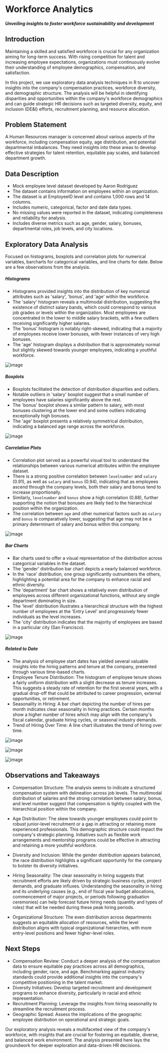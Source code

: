 # Workforce Analytics
#### _Unveiling insights to foster workforce sustainability and development_


## Introduction
Maintaining a skilled and satisfied workforce is crucial for any organization aiming for long-term success. With rising competition for talent and increasing employee expectations, organizations must continuously evolve their understanding of employee demographics, compensation, and satisfaction. 

In this project, we use exploratory data analysis techniques in R to uncover insights into the company's compensation practices, workforce diversity, and demographic structure. The analysis will be helpful in identifying disparities and opportunities within the company's workforce demographics and can guide strategic HR decisions such as targeted diversity, equity, and inclusion (DE&I) efforts, recruitment planning, and resource allocation.

## Problem Statement
A Human Resources manager is concerned about various aspects of the workforce, including compensation equity, age distribution, and potential departmental imbalances. They need insights into these areas to develop effective strategies for talent retention, equitable pay scales, and balanced department growth.

## Data Description
- Mock employee level dataset developed by Aaron Rodriguez
- The dataset contains information on employees within an organization.
- The dataset is at EmployeeID level and contains 1,000 rows and 14 columns.
- Includes numeric, categorical, factor and date data types.
- No missing values were reported in the dataset, indicating completeness and reliability for analysis.
- Includes diverse metrics such as age, gender, salary, bonuses, departmental roles, job levels, and city locations.

## Exploratory Data Analysis
Focused on histograms, boxplots and correlation plots for numerical variables, barcharts for categorical variables, and line charts for date. Below are a few observations from the analysis.


##### _Histograms_
 - Histograms provided insights into the distribution of key numerical attributes such as 'salary', 'bonus', and 'age' within the workforce.
 - The 'salary' histogram reveals a multimodal distribution, suggesting the existence of distinct salary bands, which could correspond to various job grades or levels within the organization. Most employees are concentrated in the lower to middle salary brackets, with a few outliers receiving significantly higher salaries.
 - The 'bonus' histogram is notably right-skewed, indicating that a majority of employees receive lower bonuses, with fewer instances of very high bonuses.
 - The 'age' histogram displays a distribution that is approximately normal but slightly skewed towards younger employees, indicating a youthful workforce. 


![image](https://github.com/isabhinav/HRExploration1/assets/130937665/8e6ca686-6ea8-4b3a-92e7-c9a2adf96c77)


##### _Boxplots_
 - Boxplots facilitated the detection of distribution disparities and outliers.
 - Notable outliers in 'salary' boxplot suggest that a small number of employees have salaries significantly above the rest.
 - The 'bonus' boxplot shows a similar pattern to salary, with most bonuses clustering at the lower end and some outliers indicating exceptionally high bonuses.
 - The 'age' boxplot presents a relatively symmetrical distribution, indicating a balanced age range across the workforce. 
 

![image](https://github.com/isabhinav/HRExploration1/assets/130937665/dec37102-1bab-48ee-be23-3c6681b39e14)



##### _Correlation Plots_
 - Correlation plot served as a powerful visual tool to understand the relationships between various numerical attributes within the employee dataset.
 - There is a strong positive correlation between `levelnumber` and `salary` (0.91), as well as `salary` and `bonus` (0.94), indicating that as employees ascend through the company levels, both their salary and bonus tend to increase proportionally.
 - Similarly, `levelnumber` and `bonus` show a high correlation (0.88), further supporting the notion that bonuses are likely tied to the hierarchical position within the organization.
 - The correlation between `age` and other numerical factors such as `salary` and `bonus` is comparatively lower, suggesting that age may not be a primary determinant of salary and bonus within this company.


![image](https://github.com/isabhinav/HRExploration1/assets/130937665/248c792d-858d-430c-b5be-fd6f3074417b)


##### _Bar Charts_
- Bar charts used to offer a visual representation of the distribution across categorical variables in the dataset.
- The 'gender' distribution bar chart depicts a nearly balanced workforce.
- In the 'race' distribution, one group significantly outnumbers the others, highlighting a potential area for the company to enhance racial and ethnic diversity.
- The 'department' bar chart shows a relatively even distribution of employees across different organizational functions, without any single department dominating in size.
- The 'level' distribution illustrates a hierarchical structure with the highest number of employees at the 'Entry Level' and progressively fewer individuals as the level increases.
- The 'city' distribution indicates that the majority of employees are based in a particular city (San Francisco).


![image](https://github.com/isabhinav/HRExploration1/assets/130937665/02702498-0065-45bd-b0a5-0b79d4e3776b)


##### _Related to Date_
- The analysis of employee start dates has yielded several valuable insights into the hiring patterns and tenure at the company, presented through various time-based charts.
- Employee Tenure Distribution: The histogram of employee tenure shows a fairly uniform distribution with a slight decrease as tenure increases. This suggests a steady rate of retention for the first several years, with a gradual drop-off that could be attributed to career progression, external opportunities, or retirement.
- Seasonality in Hiring: A bar chart depicting the number of hires per month indicates clear seasonality in hiring practices. Certain months show a higher number of hires which may align with the company's fiscal calendar, graduate hiring cycles, or seasonal industry demands.
- Trend of Hiring Over Time: A line chart illustrates the trend of hiring over time. 


![image](https://github.com/isabhinav/HRExploration1/assets/130937665/8736622f-a6b4-443a-8fc1-4bc7b14d3212)

![image](https://github.com/isabhinav/HRExploration1/assets/130937665/198480b2-b1e3-4bb9-bf26-11690d73f20f)

![image](https://github.com/isabhinav/HRExploration1/assets/130937665/3b655b7d-1340-4707-80ec-07041948c38f)



## Observations and Takeaways
- Compensation Structure: The analysis seems to indicate a structured compensation system with delineation across job levels. The multimodal distribution of salaries and the strong correlation between salary, bonus, and level number suggest that compensation is tightly coupled with the hierarchical position within the company. 

- Age Distribution: The skew towards younger employees could point to robust junior-level recruitment or a gap in attracting or retaining more experienced professionals. This demographic structure could impact the company's strategic planning. Initiatives such as flexible work arrangements and mentorship programs could be effective in attracting and retaining a more youthful workforce.

- Diversity and Inclusion: While the gender distribution appears balanced, the race distribution highlights a significant opportunity for the company to bolster its diversity initiatives. 

- Hiring Seasonality: The clear seasonality in hiring suggests that recruitment efforts are likely driven by strategic business cycles, project demands, and graduate influxes. Understanding the seasonality in hiring and its underlying causes (e.g., end of fiscal year budget allocations, commencement of major projects, or periods following graduation ceremonies) can help forecast future hiring needs (quantity and types of roles) that will be needed during these peak hiring periods.

- Organizational Structure: The even distribution across departments suggests an equitable allocation of resources, while the level distribution aligns with typical organizational hierarchies, with more entry-level positions and fewer higher-level roles.


## Next Steps
- Compensation Review: Conduct a deeper analysis of the compensation data to ensure equitable pay practices across all demographics, including gender, race, and age. Benchmarking against industry standards could provide additional insights into the company's competitive positioning in the talent market.
- Diversity Initiatives: Develop targeted recruitment and development programs to enhance diversity, particularly in racial and ethnic representation. 
- Recruitment Planning: Leverage the insights from hiring seasonality to streamline the recruitment process. 
- Geographic Spread: Assess the implications of the geographic employee distribution on operational and strategic goals.

Our exploratory analysis reveals a multifaceted view of the company's workforce, with insights that are crucial for fostering an equitable, diverse, and balanced work environment. The analysis presented here lays the groundwork for deeper exploration and data-driven HR decisions.










